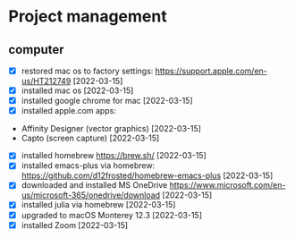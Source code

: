 # Project management

## computer
- [x] restored mac os to factory settings: https://support.apple.com/en-us/HT212749 [2022-03-15]
- [x] installed mac os [2022-03-15]
- [x] installed google chrome for mac [2022-03-15]
- [x] installed apple.com apps: 
- Affinity Designer (vector graphics) [2022-03-15]
- Capto (screen capture) [2022-03-15]
- [x] installed homebrew https://brew.sh/ [2022-03-15]
- [x] installed emacs-plus via homebrew: https://github.com/d12frosted/homebrew-emacs-plus [2022-03-15]
- [x] downloaded and installed MS OneDrive https://www.microsoft.com/en-us/microsoft-365/onedrive/download [2022-03-15]
- [x] installed julia via homebrew [2022-03-15]
- [x] upgraded to macOS Monterey 12.3 [2022-03-15]
- [x] installed Zoom [2022-03-15]
